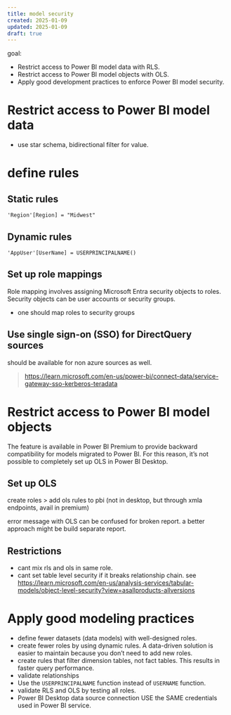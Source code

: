 ```yaml
---
title: model security
created: 2025-01-09
updated: 2025-01-09
draft: true
---
```


goal:
- Restrict access to Power BI model data with RLS.
- Restrict access to Power BI model objects with OLS.
- Apply good development practices to enforce Power BI model security.

# Restrict access to Power BI model data
- use star schema, bidirectional filter for value.

# define rules 
## Static rules
```dax
'Region'[Region] = "Midwest"
```
## Dynamic rules
```dax
'AppUser'[UserName] = USERPRINCIPALNAME()
```

## Set up role mappings
Role mapping involves assigning Microsoft Entra security objects to roles. Security objects can be user accounts or security groups.
- one should map roles to security groups

## Use single sign-on (SSO) for DirectQuery sources
should be available for non azure sources as well. 
> https://learn.microsoft.com/en-us/power-bi/connect-data/service-gateway-sso-kerberos-teradata


# Restrict access to Power BI model objects

The feature is available in Power BI Premium to provide backward compatibility for models migrated to Power BI. For this reason, it’s not possible to completely set up OLS in Power BI Desktop.


## Set up OLS
create roles > add ols rules to pbi (not in desktop, but through xmla endpoints, avail in premium)

error message with OLS can be confused for broken report. a better approach might be build separate report.

## Restrictions
- cant mix rls and ols in same role.
- cant set table level security if it breaks relationship chain.
see https://learn.microsoft.com/en-us/analysis-services/tabular-models/object-level-security?view=asallproducts-allversions


# Apply good modeling practices

- define fewer datasets (data models) with well-designed roles.
- create fewer roles by using dynamic rules. A data-driven solution is easier to maintain because you don’t need to add new roles.
- create rules that filter dimension tables, not fact tables. This 
results in faster query performance.
- validate relationships
- Use the `USERPRINCIPALNAME` function instead of `USERNAME` function. 
- validate RLS and OLS by testing all roles.
- Power BI Desktop data source connection USE the SAME credentials used in Power BI service.